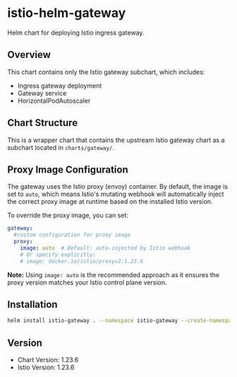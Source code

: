 # istio-helm-gateway

Helm chart for deploying Istio ingress gateway.

## Overview

This chart contains only the Istio gateway subchart, which includes:
- Ingress gateway deployment
- Gateway service
- HorizontalPodAutoscaler

## Chart Structure

This is a wrapper chart that contains the upstream Istio gateway chart as a subchart located in `charts/gateway/`.


## Proxy Image Configuration

The gateway uses the Istio proxy (envoy) container. By default, the image is set to `auto`, which means Istio's mutating webhook will automatically inject the correct proxy image at runtime based on the installed Istio version.

To override the proxy image, you can set:
```yaml
gateway:
  #custom configuration for proxy image
  proxy:
    image: auto  # Default: auto-injected by Istio webhook
    # Or specify explicitly:
    # image: docker.io/istio/proxyv2:1.23.6
```

**Note:** Using `image: auto` is the recommended approach as it ensures the proxy version matches your Istio control plane version.

## Installation

```bash
helm install istio-gateway . --namespace istio-gateway --create-namespace
```

## Version

- Chart Version: 1.23.6
- Istio Version: 1.23.6


